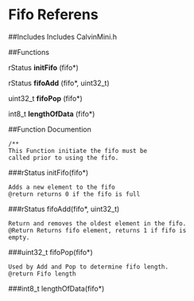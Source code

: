 # Fifo Referens
##Includes
Includes CalvinMini.h

##Functions

rStatus **initFifo** (fifo*)

rStatus **fifoAdd** (fifo*, uint32_t)

uint32_t **fifoPop** (fifo*)

int8_t **lengthOfData** (fifo*)

##Function Documention

	/**
 	This Function initiate the fifo must be
 	called prior to using the fifo.
 
###rStatus initFifo(fifo*)

	Adds a new element to the fifo
 	@return returns 0 if the fifo is full

###rStatus fifoAdd(fifo*, uint32_t)


 	Return and removes the oldest element in the fifo.
 	@Return Returns fifo element, returns 1 if fifo is
	empty.

###uint32_t fifoPop(fifo*)

	Used by Add and Pop to determine fifo length.
	@return Fifo length

###int8_t lengthOfData(fifo*)

